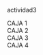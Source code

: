actividad3
<html lang="es">
<head>
    
<title>Cuatro Cajas dentro de un Contenedor</title>
<style>
       
{
box-sizing: border-box;
margin: 0;
padding: 0;
}

.contenedor {
width: 80%;                      
padding: 20px;                   
border: 2px solid gray;          
box-shadow: 0px 4px 8px rgba(0, 0, 0, 0.1); 
margin: 0 auto;                  
display: grid;                   
grid-template-columns: repeat(2, 1fr); 
gap: 10px;                       
}

        
.caja {
width: 100%;                    
height: 150px;                   
padding: 10px;                   
margin: 10px 0;                  
border: 1px solid #ccc;          
text-align: center;              
line-height: 150px;              
font-weight: bold;               
color: white;                    
}

        
.caja1 {
background-color: #f44336;       
}

.caja2 {
background-color: #4caf50;       
}

.caja3 {
background-color: #2196f3;      
}

.caja4 {
background-color: #ffeb3b;       
}

</style>
</head>
<body>

<div class="contenedor">
<div class="caja caja1">CAJA 1</div>
<div class="caja caja2">CAJA 2</div>
<div class="caja caja3">CAJA 3</div>
<div class="caja caja4">CAJA 4</div>

</div>

</body>
</html>

